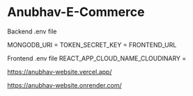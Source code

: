 # Anubhav-E-Commerce

Backend .env file 

MONGODB_URI = 
TOKEN_SECRET_KEY = 
FRONTEND_URL

Frontend .env file
REACT_APP_CLOUD_NAME_CLOUDINARY = 

https://anubhav-website.vercel.app/

https://anubhav-website.onrender.com/